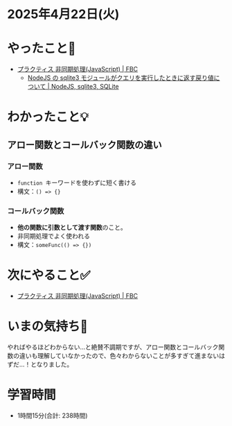 # 2025年4月22日(火)

# やったこと📝

- [プラクティス 非同期処理\(JavaScript\) \| FBC](https://bootcamp.fjord.jp/practices/204)
  - [NodeJS の sqlite3 モジュールがクエリを実行したときに返す戻り値について \| NodeJS, sqlite3, SQLite](https://zenn.dev/bbsfish/articles/794572f94bd472)

# わかったこと💡

## アロー関数とコールバック関数の違い

### アロー関数

- `function `キーワードを使わずに短く書ける
- 構文：`() => {}`

### コールバック関数

- **他の関数に引数として渡す関数**のこと。
- 非同期処理でよく使われる
- 構文：`someFunc(() => {})`

# 次にやること✅

- [プラクティス 非同期処理\(JavaScript\) \| FBC](https://bootcamp.fjord.jp/practices/204)

# いまの気持ち🫶

やればやるほどわからない…と絶賛不調期ですが、アロー関数とコールバック関数の違いも理解していなかったので、色々わからないことが多すぎて進まないはずだ…！となりました。

# 学習時間

- 1時間15分(合計: 238時間)
